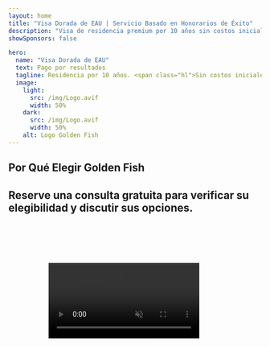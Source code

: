 ```yaml
---
layout: home
title: "Visa Dorada de EAU | Servicio Basado en Honorarios de Éxito"
description: "Visa de residencia premium por 10 años sin costos iniciales - pague solo después de la aprobación. Gestión completa de la solicitud con 98% de tasa de éxito. Servicio de renovación gratuito, solo tasas gubernamentales."
showSponsors: false

hero:
  name: "Visa Dorada de EAU"
  text: Pago por resultados
  tagline: Residencia por 10 años. <span class="hl">Sin costos iniciales</span> - pague solo después de la aprobación. 98% de tasa de éxito.
  image:
    light:
      src: /img/Logo.avif
      width: 50%
    dark:
      src: /img/Logo.avif
      width: 50%
    alt: Logo Golden Fish
---
```


<FeatureCards :features="[
  {
    title: 'Beneficios de la Visa Dorada de EAU',
    items: [
      'Validez de 10 años con opción de renovación al mantener las condiciones de calificación',
      '**No es necesario ingresar a EAU cada 6 meses**',
      'Se permite 100% de propiedad empresarial',
      'Patrocinio de familiares y personal doméstico ilimitado',
      'Patrocinio de hijos hasta los 25 años',
      'Patrocinio de padres incluido',
      'No se requiere patrocinador ni empleador'
    ],
    linkText: 'Read More',
    link: '../../company-registration/golden-visa#key-benefits-of-the-uae-golden-visa',
    icon: {
      light: '/img/iStock-1785818081.avif',
      dark: '/img/iStock-1203821481.avif',
      alt: 'Servicios de Visa',
      width: '100%'
    }
  },
  {
    title: 'Cómo Obtener la Visa Dorada de EAU',
    items: [
      'Inversión de 2M AED en propiedades en EAU',
      'Depósito de 2M AED en fondos de inversión de EAU',
      'Negocio con capital de 2M AED',
      'Contribución anual de 250K AED a FTA',
      'Profesionales Calificados',
      'Talentos Excepcionales'
    ],
    linkText: 'Read More',
    link: '../../company-registration/golden-visa#uae-golden-visa-eligibility-and-requirements',
    icon: {
      light: '/img/iStock-1333000394.avif',
      dark: '/img/iStock-584576538.avif',
      alt: 'Servicios de Visa',
      width: '10%'
    }
  },
  {
    title: 'Proceso de Visa Dorada',
    bullet: '✓',
    items: [
      'Evaluación inicial de elegibilidad',
      'Preparación y verificación de documentos',
      'Examen médico y biometría',
      'Presentación y procesamiento de la solicitud',
      'Emisión de Emirates ID y visa',
      'Patrocinio de visa familiar (opcional)'
    ],
    linkText: 'Read More',
    link: '../../company-registration/golden-visa#uae-golden-visa-application-process',
    icon: {
      light: '/img/ILON MASK ID.webp',
      dark: '/img/ILON MASK ID.webp',
      alt: 'Servicios de Visa',
      width: '100%'
    }
  }
]" />

## Por Qué Elegir Golden Fish

<BenefitsList :features="[
  {
    icon: '💰',
    title: 'Honorarios Basados en el Éxito',
    text: '**Sin pago hasta que su Golden Visa sea aprobada.** Transparencia total sin costos ocultos.'
  },
  {
    icon: '📈',
    title: 'Tasa de Éxito Comprobada',
    text: '98% de tasa de aprobación con cientos de Golden Visas emitidas a través de nuestro procesamiento premium.'
  },
  {
    icon: '📋',
    title: 'Gestión Completa',
    text: 'Manejo integral desde la documentación hasta la emisión de la visa, cuidando todos los detalles.'
  },
  {
    icon: '👨‍💼',
    title: 'Experiencia Local en UAE',
    text: 'Especialistas dedicados en Dubái proporcionan orientación experta en cada paso del proceso.'
  },
  {
    icon: '🔍',
    title: 'Procesamiento Premium',
    text: 'Comunicación directa con las autoridades y canales acelerados para aprobaciones más rápidas.'
  },
  {
    icon: '🔄',
    title: 'Soporte de Renovación',
    text: 'Asistencia gratuita para la renovación de visa con **cero tarifas de agencia** - solo cargos gubernamentales.'
  }
]" />

## Reserve una consulta gratuita para verificar su elegibilidad y discutir sus opciones.

<video  autoplay muted playsinline style="padding: 80px" >
  <source src="/img/iStock-2185912341.mp4" type="video/mp4">
</video>

<ContactFormModal formName="Golden Visa [offer]" buttonText="Obtener una consulta gratuita" :services="[
  '🏠 Inversión de 2M AED en propiedades de EAU',
  '💰 Depósito de 2M AED en fondos de inversión de EAU',
  '🏢 Negocio con capital de 2M AED',
  '📈 Contribución anual FTA de 250K AED',
  '👨‍💼 Profesionales calificados',
  '🎯 Talentos excepcionales',]"/>

<!-- <ImageGrid :images="[
  { src: '/img/ILON MASK ID.webp', href: './immigration.md', alt: 'Inmigración a EAU' },
  { src: '/img/ILON MASK ID.webp', href: './immigration.md', alt: 'Inmigración a EAU' },
]"/> -->
